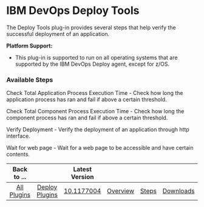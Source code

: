 
# IBM DevOps Deploy Tools

The Deploy Tools plug-in provides several steps that help verify the successful deployment of an application.

**Platform Support:**

* This plug-in is supported to run on all operating systems that are supported by the IBM DevOps Deploy agent, except for z/OS.


### Available Steps


Check Total Application Process Execution Time - Check how long the application process has ran and fail if above a certain threshold.


Check Total Component Process Execution Time - Check how long the component process has ran and fail if above a certain threshold.


Verify Deployment - Verify the deployment of an application through http interface.


Wait for web page - Wait for a web page to be accessible and have certain contents.



|Back to ...||Latest Version||||
| :---: | :---: | :---: | :---: | :---: | :---: |
|[All Plugins](../../index.md)|[Deploy Plugins](../README.md)|[10.1177004](https://raw.githubusercontent.com/UrbanCode/IBM-UCD-PLUGINS/main/files/DeployTools/ucd-DeployTools-10.1177004.zip)|[Overview](overview.md)|[Steps](steps.md)|[Downloads](downloads.md)|
